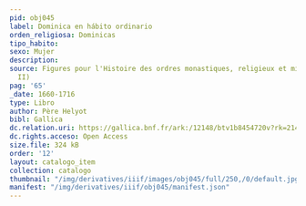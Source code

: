 ```yaml
---
pid: obj045
label: Dominica en hábito ordinario
orden_religiosa: Dominicas
tipo_habito: 
sexo: Mujer
description: 
source: Figures pour l'Histoire des ordres monastiques, religieux et militaires (tomo
  II)
pag: '65'
_date: 1660-1716
type: Libro
author: Père Helyot
bibl: Gallica
dc.relation.uri: https://gallica.bnf.fr/ark:/12148/btv1b8454720v?rk=21459;2
dc.rights.acceso: Open Access
size.file: 324 kB
order: '12'
layout: catalogo_item
collection: catalogo
thumbnail: "/img/derivatives/iiif/images/obj045/full/250,/0/default.jpg"
manifest: "/img/derivatives/iiif/obj045/manifest.json"
---
```

